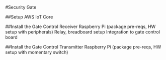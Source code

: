 #Security Gate 

##Setup
AWS IoT Core

##Install the Gate Control Receiver
Raspberry Pi (package pre-reqs, HW setup with peripherals)
Relay, breadboard setup
Integration to gate control board

##Install the Gate Control Transmitter
Raspberry Pi (package pre-reqs, HW setup with momentary switch)
